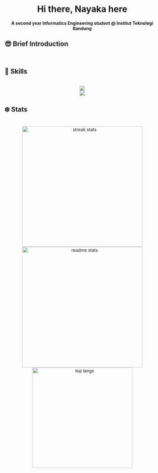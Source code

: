 <h1 align= "center"> Hi there, Nayaka here</h1>


<h4 align="center">A second year Informatics Engineering student @ Institut Teknologi Bandung</h4>

<h2 align="left"> 😎 Brief Introduction</h2>
<br>
<div align="center">


<h2 align="left"> 📱 Skills </h2>
<br/>
<div align="center">
  <a href="https://skillicons.dev">
    <img src="https://skillicons.dev/icons?i=java,haskell,python,c,cpp" /> <br>
    <img src="https://skillicons.dev/icons?i=gothub,html,css,vscode,figma,git,idea,kali" />
  </a>
</div>


<h2 align="left"> ❄️ Stats </h2>
<br>
<div align="center">
  <img width=390 src="https://streak-stats.demolab.com/?user=Nayekah&count_private=true&theme=cobalt&border_radius=10" alt="streak stats"/>
  <img width=390 src="https://github-readme-stats.vercel.app/api?username=Nayekah&count_private=true&show_icons&theme=react&rank_icon=github&border_radius=10" alt="readme stats" />
  <br/>
  <img width=325 align="center" src="https://github-readme-stats.vercel.app/api/top-langs/?username=Nayekah&hide=HTML&langs_count=5&layout=compact&theme=react&border_radius=10&size_weight=0.5&count_weight=0.5&exclude_repo=github-readme-stats" alt="top langs" />
</div>

